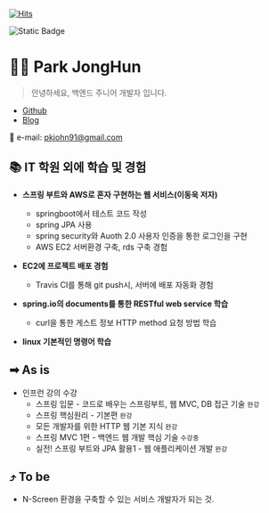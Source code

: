 <!-- github hits -->
[![Hits](https://hits.seeyoufarm.com/api/count/incr/badge.svg?url=https%3A%2F%2Fgithub.com%2Fpkjohn91&count_bg=%2379C83D&title_bg=%23555555&icon=github.svg&icon_color=%23E7E7E7&title=hits&edge_flat=false)](https://hits.seeyoufarm.com)

<!--stack badge-->
![Static Badge](https://img.shields.io/badge/build-passing-brightgreen)

<!--commit interface-->
<!--![Anurag's GitHub stats](https://github-readme-stats.vercel.app/api?username=pkjohn91&hide=contribs,prs&show_icons=true&theme=radical)-->
# 🧑‍💻 Park JongHun
> 안녕하세요, 백엔드 주니어 개발자 입니다.

- [Github](https://github.com/pkjohn91)
- [Blog](https://made-wep-society-by-john.tistory.com)
  
📧 e-mail: pkjohn91@gmail.com



## 📚 IT 학원 외에 학습 및 경험
- **스프링 부트와 AWS로 혼자 구현하는 웹 서비스(이동욱 저자)**
  - springboot에서 테스트 코드 작성
  - spring JPA 사용
  - spring security와 Auoth 2.0 사용자 인증을 통한 로그인을 구현
  - AWS EC2 서버환경 구축, rds 구축 경험
    
- **EC2에 프로젝트 배포 경험**
  - Travis CI를 통해 git push시, 서버에 배포 자동화 경험
    
- **spring.io의 documents를 통한 RESTful web service 학습**
  - curl을 통한 게스트 정보 HTTP method 요청 방법 학습
    
- **linux 기본적인 명령어 학습**

## ➡ As is
+ 인프런 강의 수강
  + 스프링 입문 - 코드로 배우는 스프링부트, 웹 MVC, DB 접근 기술 `완강`
  + 스프링 핵심원리 - 기본편 `완강`
  + 모든 개발자를 위한 HTTP 웹 기본 지식 `완강`
  + 스프링 MVC 1편 - 백엔드 웹 개발 핵심 기술 `수강중`
  + 실전! 스프링 부트와 JPA 활용1 - 웹 애플리케이션 개발 `완강`
    
## ⤴ To be
* N-Screen 환경을 구축할 수 있는 서비스 개발자가 되는 것.
